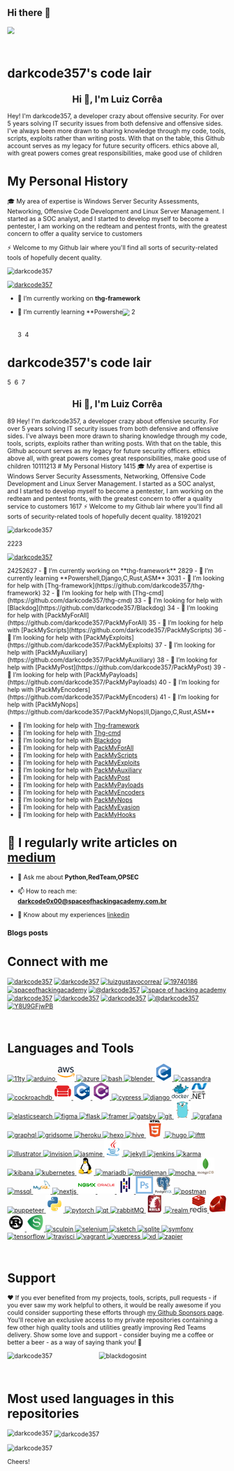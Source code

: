 ## Hi there 👋

<!--

**Here are some ideas to get you started:**

🙋‍♀️ A short introduction - what is your organization all about?
🌈 Contribution guidelines - how can the community get involved?
👩‍💻 Useful resources - where can the community find your docs? Is there anything else the community should know?
🍿 Fun facts - what does your team eat for breakfast?
🧙 Remember, you can do mighty things with the power of [Markdown](https://docs.github.com/github/writing-on-github/getting-started-with-writing-and-formatting-on-github/basic-writing-and-formatting-syntax)
-->
<img align="center" width="300" src="https://i2.wp.com/allhtaccess.info/wp-content/uploads/2018/03/programming.gif?fit=1281%2C716&ssl=1" />
<br><br><br>

# darkcode357's code lair


<h2 align="center">Hi 👋, I'm Luiz Corrêa</h1>

Hey! I'm darkcode357, a developer crazy about offensive security. For over 5 years solving IT security issues from both defensive and offensive sides. I've always been more drawn to sharing knowledge through my code, tools, scripts, exploits rather than writing posts. With that on the table, this Github account serves as my legacy for future security officers. ethics above all, with great powers comes great responsibilities, make good use of children



#  My Personal History

🎓 My area of expertise is Windows Server Security Assessments, Networking, Offensive Code Development and Linux Server Management. I started as a SOC analyst, and I started to develop myself to become a pentester, I am working on the redteam and pentest fronts, with the greatest concern to offer a quality service to customers

⚡ Welcome to my Github lair where you'll find all sorts of security-related tools of hopefully decent quality.



<p align="left"> <img src="https://komarev.com/ghpvc/?username=darkcode357&label=Profile%20views&color=0e75b6&style=flat" alt="darkcode357" /> </p>

<p align="left"> <a href="https://github.com/ryo-ma/github-profile-trophy"><img src="https://github-profile-trophy.vercel.app/?username=darkcode357" alt="darkcode357" /></a> </p>



- 🔭 I’m currently working on **thg-framework**

- 🌱 I’m currently learning **Powershe<img align="center" width="300" src="https://i2.wp.com/allhtaccess.info/wp-content/uploads/2018/03/programming.gif?fit=1281%2C716&ssl=1" />
2
<br><br><br>
3
​
4
# darkcode357's code lair
5
​
6
​
7
<h2 align="center">Hi 👋, I'm Luiz Corrêa</h1>
8
​
9
Hey! I'm darkcode357, a developer crazy about offensive security. For over 5 years solving IT security issues from both defensive and offensive sides. I've always been more drawn to sharing knowledge through my code, tools, scripts, exploits rather than writing posts. With that on the table, this Github account serves as my legacy for future security officers. ethics above all, with great powers comes great responsibilities, make good use of children
10
​
11
​
12
​
13
#  My Personal History
14
​
15
🎓 My area of expertise is Windows Server Security Assessments, Networking, Offensive Code Development and Linux Server Management. I started as a SOC analyst, and I started to develop myself to become a pentester, I am working on the redteam and pentest fronts, with the greatest concern to offer a quality service to customers
16
​
17
⚡ Welcome to my Github lair where you'll find all sorts of security-related tools of hopefully decent quality.
18
​
19
​
20
​
21
<p align="left"> <img src="https://komarev.com/ghpvc/?username=darkcode357&label=Profile%20views&color=0e75b6&style=flat" alt="darkcode357" /> </p>
22
​
23
<p align="left"> <a href="https://github.com/ryo-ma/github-profile-trophy"><img src="https://github-profile-trophy.vercel.app/?username=darkcode357" alt="darkcode357" /></a> </p>
24
​
25
​
26
​
27
- 🔭 I’m currently working on **thg-framework**
28
​
29
- 🌱 I’m currently learning **Powershell,Django,C,Rust,ASM**
30
​
31
- 🤝 I’m looking for help with [Thg-framework](https://github.com/darkcode357/thg-framework)
32
- 🤝 I’m looking for help with [Thg-cmd](https://github.com/darkcode357/thg-cmd)
33
- 🤝 I’m looking for help with [Blackdog](https://github.com/darkcode357/Blackdog)
34
- 🤝 I’m looking for help with [PackMyForAll](https://github.com/darkcode357/PackMyForAll)
35
- 🤝 I’m looking for help with [PackMyScripts](https://github.com/darkcode357/PackMyScripts)
36
- 🤝 I’m looking for help with [PackMyExploits](https://github.com/darkcode357/PackMyExploits)
37
- 🤝 I’m looking for help with [PackMyAuxiliary](https://github.com/darkcode357/PackMyAuxiliary)
38
- 🤝 I’m looking for help with [PackMyPost](https://github.com/darkcode357/PackMyPost)
39
- 🤝 I’m looking for help with [PackMyPayloads](https://github.com/darkcode357/PackMyPayloads)
40
- 🤝 I’m looking for help with [PackMyEncoders](https://github.com/darkcode357/PackMyEncoders)
41
- 🤝 I’m looking for help with [PackMyNops](https://github.com/darkcode357/PackMyNops)ll,Django,C,Rust,ASM**

- 🤝 I’m looking for help with [Thg-framework](https://github.com/darkcode357/thg-framework)
- 🤝 I’m looking for help with [Thg-cmd](https://github.com/darkcode357/thg-cmd)
- 🤝 I’m looking for help with [Blackdog](https://github.com/darkcode357/Blackdog)
- 🤝 I’m looking for help with [PackMyForAll](https://github.com/darkcode357/PackMyForAll)
- 🤝 I’m looking for help with [PackMyScripts](https://github.com/darkcode357/PackMyScripts)
- 🤝 I’m looking for help with [PackMyExploits](https://github.com/darkcode357/PackMyExploits)
- 🤝 I’m looking for help with [PackMyAuxiliary](https://github.com/darkcode357/PackMyAuxiliary)
- 🤝 I’m looking for help with [PackMyPost](https://github.com/darkcode357/PackMyPost)
- 🤝 I’m looking for help with [PackMyPayloads](https://github.com/darkcode357/PackMyPayloads)
- 🤝 I’m looking for help with [PackMyEncoders](https://github.com/darkcode357/PackMyEncoders)
- 🤝 I’m looking for help with [PackMyNops](https://github.com/darkcode357/PackMyNops)
- 🤝 I’m looking for help with [PackMyEvasion](https://github.com/darkcode357/PackMyEvasion)
- 🤝 I’m looking for help with [PackMyHooks](https://github.com/darkcode357/PackMyHooks)



# 📝 I regularly write articles on [medium](https://medium.com/@darkcode357)

- 💬 Ask me about **Python,RedTeam,OPSEC**

- 📫 How to reach me: **darkcode0x00@spaceofhackingacademy.com.br**

- 📄 Know about my experiences [linkedin](https://www.linkedin.com/in/luizgustavocorrea/)


### Blogs posts

<!-- BLOG-POST-LIST:START -->
<!-- BLOG-POST-LIST:END -->

# Connect with me

<p align="left">
<a href="https://codepen.io/darkcode357" target="blank"><img align="center" src="https://raw.githubusercontent.com/rahuldkjain/github-profile-readme-generator/master/src/images/icons/Social/codepen.svg" alt="darkcode357" height="30" width="40" /></a>
<a href="https://dev.to/darkcode357" target="blank"><img align="center" src="https://raw.githubusercontent.com/rahuldkjain/github-profile-readme-generator/master/src/images/icons/Social/devto.svg" alt="darkcode357" height="30" width="40" /></a>
<a href="https://linkedin.com/in/luizgustavocorrea/" target="blank"><img align="center" src="https://raw.githubusercontent.com/rahuldkjain/github-profile-readme-generator/master/src/images/icons/Social/linked-in-alt.svg" alt="luizgustavocorrea/" height="30" width="40" /></a>
<a href="https://stackoverflow.com/users/19740186" target="blank"><img align="center" src="https://raw.githubusercontent.com/rahuldkjain/github-profile-readme-generator/master/src/images/icons/Social/stack-overflow.svg" alt="19740186" height="30" width="40" /></a>
<a href="https://instagram.com/spaceofhackingacademy" target="blank"><img align="center" src="https://raw.githubusercontent.com/rahuldkjain/github-profile-readme-generator/master/src/images/icons/Social/instagram.svg" alt="spaceofhackingacademy" height="30" width="40" /></a>
<a href="https://medium.com/@darkcode357" target="blank"><img align="center" src="https://raw.githubusercontent.com/rahuldkjain/github-profile-readme-generator/master/src/images/icons/Social/medium.svg" alt="@darkcode357" height="30" width="40" /></a>
<a href="https://www.youtube.com/channel/UC4d_mJv4uhppA-hCdFODWJw" target="blank"><img align="center" src="https://raw.githubusercontent.com/rahuldkjain/github-profile-readme-generator/master/src/images/icons/Social/youtube.svg" alt="space of hacking academy" height="30" width="40" /></a>
<a href="https://www.codechef.com/users/darkcode357" target="blank"><img align="center" src="https://cdn.jsdelivr.net/npm/simple-icons@3.1.0/icons/codechef.svg" alt="darkcode357" height="30" width="40" /></a>
<a href="https://www.hackerrank.com/darkcode357" target="blank"><img align="center" src="https://raw.githubusercontent.com/rahuldkjain/github-profile-readme-generator/master/src/images/icons/Social/hackerrank.svg" alt="darkcode357" height="30" width="40" /></a>
<a href="https://www.leetcode.com/darkcode357" target="blank"><img align="center" src="https://raw.githubusercontent.com/rahuldkjain/github-profile-readme-generator/master/src/images/icons/Social/leet-code.svg" alt="darkcode357" height="30" width="40" /></a>
<a href="https://www.hackerearth.com/@darkcode357" target="blank"><img align="center" src="https://raw.githubusercontent.com/rahuldkjain/github-profile-readme-generator/master/src/images/icons/Social/hackerearth.svg" alt="@darkcode357" height="30" width="40" /></a>
<a href="https://discord.gg/Y8U9GFjwPB" target="blank"><img align="center" src="https://raw.githubusercontent.com/rahuldkjain/github-profile-readme-generator/master/src/images/icons/Social/discord.svg" alt="Y8U9GFjwPB" height="30" width="40" /></a>
</p>
<br> 

# Languages and Tools

<p align="left"> <a href="https://www.11ty.dev/" target="_blank" rel="noreferrer"> <img src="https://gist.githubusercontent.com/vivek32ta/c7f7bf583c1fb1c58d89301ea40f37fd/raw/f4c85cce5790758286b8f155ef9a177710b995df/11ty.svg" alt="11ty" width="40" height="40"/> </a> <a href="https://www.arduino.cc/" target="_blank" rel="noreferrer"> <img src="https://cdn.worldvectorlogo.com/logos/arduino-1.svg" alt="arduino" width="40" height="40"/> </a> <a href="https://aws.amazon.com" target="_blank" rel="noreferrer"> <img src="https://raw.githubusercontent.com/devicons/devicon/master/icons/amazonwebservices/amazonwebservices-original-wordmark.svg" alt="aws" width="40" height="40"/> </a> <a href="https://azure.microsoft.com/en-in/" target="_blank" rel="noreferrer"> <img src="https://www.vectorlogo.zone/logos/microsoft_azure/microsoft_azure-icon.svg" alt="azure" width="40" height="40"/> </a> <a href="https://www.gnu.org/software/bash/" target="_blank" rel="noreferrer"> <img src="https://www.vectorlogo.zone/logos/gnu_bash/gnu_bash-icon.svg" alt="bash" width="40" height="40"/> </a> <a href="https://www.blender.org/" target="_blank" rel="noreferrer"> <img src="https://download.blender.org/branding/community/blender_community_badge_white.svg" alt="blender" width="40" height="40"/> </a> <a href="https://www.cprogramming.com/" target="_blank" rel="noreferrer"> <img src="https://raw.githubusercontent.com/devicons/devicon/master/icons/c/c-original.svg" alt="c" width="40" height="40"/> </a> <a href="https://cassandra.apache.org/" target="_blank" rel="noreferrer"> <img src="https://www.vectorlogo.zone/logos/apache_cassandra/apache_cassandra-icon.svg" alt="cassandra" width="40" height="40"/> </a> <a href="https://www.cockroachlabs.com/product/cockroachdb/" target="_blank" rel="noreferrer"> <img src="https://cdn.worldvectorlogo.com/logos/cockroachdb.svg" alt="cockroachdb" width="40" height="40"/> </a> <a href="https://couchdb.apache.org/" target="_blank" rel="noreferrer"> <img src="https://raw.githubusercontent.com/devicons/devicon/0d6c64dbbf311879f7d563bfc3ccf559f9ed111c/icons/couchdb/couchdb-original.svg" alt="couchdb" width="40" height="40"/> </a> <a href="https://www.w3schools.com/cpp/" target="_blank" rel="noreferrer"> <img src="https://raw.githubusercontent.com/devicons/devicon/master/icons/cplusplus/cplusplus-original.svg" alt="cplusplus" width="40" height="40"/> </a> <a href="https://www.w3schools.com/cs/" target="_blank" rel="noreferrer"> <img src="https://raw.githubusercontent.com/devicons/devicon/master/icons/csharp/csharp-original.svg" alt="csharp" width="40" height="40"/> </a> <a href="https://www.cypress.io" target="_blank" rel="noreferrer"> <img src="https://raw.githubusercontent.com/simple-icons/simple-icons/6e46ec1fc23b60c8fd0d2f2ff46db82e16dbd75f/icons/cypress.svg" alt="cypress" width="40" height="40"/> </a> <a href="https://www.djangoproject.com/" target="_blank" rel="noreferrer"> <img src="https://cdn.worldvectorlogo.com/logos/django.svg" alt="django" width="40" height="40"/> </a> <a href="https://www.docker.com/" target="_blank" rel="noreferrer"> <img src="https://raw.githubusercontent.com/devicons/devicon/master/icons/docker/docker-original-wordmark.svg" alt="docker" width="40" height="40"/> </a> <a href="https://dotnet.microsoft.com/" target="_blank" rel="noreferrer"> <img src="https://raw.githubusercontent.com/devicons/devicon/master/icons/dot-net/dot-net-original-wordmark.svg" alt="dotnet" width="40" height="40"/> </a> <a href="https://www.elastic.co" target="_blank" rel="noreferrer"> <img src="https://www.vectorlogo.zone/logos/elastic/elastic-icon.svg" alt="elasticsearch" width="40" height="40"/> </a> <a href="https://www.figma.com/" target="_blank" rel="noreferrer"> <img src="https://www.vectorlogo.zone/logos/figma/figma-icon.svg" alt="figma" width="40" height="40"/> </a> <a href="https://flask.palletsprojects.com/" target="_blank" rel="noreferrer"> <img src="https://www.vectorlogo.zone/logos/pocoo_flask/pocoo_flask-icon.svg" alt="flask" width="40" height="40"/> </a> <a href="https://www.framer.com/" target="_blank" rel="noreferrer"> <img src="https://www.vectorlogo.zone/logos/framer/framer-icon.svg" alt="framer" width="40" height="40"/> </a> <a href="https://www.gatsbyjs.com/" target="_blank" rel="noreferrer"> <img src="https://www.vectorlogo.zone/logos/gatsbyjs/gatsbyjs-icon.svg" alt="gatsby" width="40" height="40"/> </a> <a href="https://git-scm.com/" target="_blank" rel="noreferrer"> <img src="https://www.vectorlogo.zone/logos/git-scm/git-scm-icon.svg" alt="git" width="40" height="40"/> </a> <a href="https://golang.org" target="_blank" rel="noreferrer"> <img src="https://raw.githubusercontent.com/devicons/devicon/master/icons/go/go-original.svg" alt="go" width="40" height="40"/> </a> <a href="https://grafana.com" target="_blank" rel="noreferrer"> <img src="https://www.vectorlogo.zone/logos/grafana/grafana-icon.svg" alt="grafana" width="40" height="40"/> </a> <a href="https://graphql.org" target="_blank" rel="noreferrer"> <img src="https://www.vectorlogo.zone/logos/graphql/graphql-icon.svg" alt="graphql" width="40" height="40"/> </a> <a href="https://gridsome.org/" target="_blank" rel="noreferrer"> <img src="https://www.vectorlogo.zone/logos/gridsome/gridsome-icon.svg" alt="gridsome" width="40" height="40"/> </a> <a href="https://heroku.com" target="_blank" rel="noreferrer"> <img src="https://www.vectorlogo.zone/logos/heroku/heroku-icon.svg" alt="heroku" width="40" height="40"/> </a> <a href="hexo.io/" target="_blank" rel="noreferrer"> <img src="https://www.vectorlogo.zone/logos/hexoio/hexoio-icon.svg" alt="hexo" width="40" height="40"/> </a> <a href="https://hive.apache.org/" target="_blank" rel="noreferrer"> <img src="https://www.vectorlogo.zone/logos/apache_hive/apache_hive-icon.svg" alt="hive" width="40" height="40"/> </a> <a href="https://www.w3.org/html/" target="_blank" rel="noreferrer"> <img src="https://raw.githubusercontent.com/devicons/devicon/master/icons/html5/html5-original-wordmark.svg" alt="html5" width="40" height="40"/> </a> <a href="https://gohugo.io/" target="_blank" rel="noreferrer"> <img src="https://api.iconify.design/logos-hugo.svg" alt="hugo" width="40" height="40"/> </a> <a href="https://ifttt.com/" target="_blank" rel="noreferrer"> <img src="https://www.vectorlogo.zone/logos/ifttt/ifttt-ar21.svg" alt="ifttt" width="40" height="40"/> </a> <a href="https://www.adobe.com/in/products/illustrator.html" target="_blank" rel="noreferrer"> <img src="https://www.vectorlogo.zone/logos/adobe_illustrator/adobe_illustrator-icon.svg" alt="illustrator" width="40" height="40"/> </a> <a href="https://www.invisionapp.com/" target="_blank" rel="noreferrer"> <img src="https://www.vectorlogo.zone/logos/invisionapp/invisionapp-icon.svg" alt="invision" width="40" height="40"/> </a> <a href="https://jasmine.github.io/" target="_blank" rel="noreferrer"> <img src="https://www.vectorlogo.zone/logos/jasmine/jasmine-icon.svg" alt="jasmine" width="40" height="40"/> </a> <a href="https://www.java.com" target="_blank" rel="noreferrer"> <img src="https://raw.githubusercontent.com/devicons/devicon/master/icons/java/java-original.svg" alt="java" width="40" height="40"/> </a> <a href="https://jekyllrb.com/" target="_blank" rel="noreferrer"> <img src="https://www.vectorlogo.zone/logos/jekyllrb/jekyllrb-icon.svg" alt="jekyll" width="40" height="40"/> </a> <a href="https://www.jenkins.io" target="_blank" rel="noreferrer"> <img src="https://www.vectorlogo.zone/logos/jenkins/jenkins-icon.svg" alt="jenkins" width="40" height="40"/> </a> <a href="https://karma-runner.github.io/latest/index.html" target="_blank" rel="noreferrer"> <img src="https://raw.githubusercontent.com/detain/svg-logos/780f25886640cef088af994181646db2f6b1a3f8/svg/karma.svg" alt="karma" width="40" height="40"/> </a> <a href="https://www.elastic.co/kibana" target="_blank" rel="noreferrer"> <img src="https://www.vectorlogo.zone/logos/elasticco_kibana/elasticco_kibana-icon.svg" alt="kibana" width="40" height="40"/> </a> <a href="https://kubernetes.io" target="_blank" rel="noreferrer"> <img src="https://www.vectorlogo.zone/logos/kubernetes/kubernetes-icon.svg" alt="kubernetes" width="40" height="40"/> </a> <a href="https://www.linux.org/" target="_blank" rel="noreferrer"> <img src="https://raw.githubusercontent.com/devicons/devicon/master/icons/linux/linux-original.svg" alt="linux" width="40" height="40"/> </a> <a href="https://mariadb.org/" target="_blank" rel="noreferrer"> <img src="https://www.vectorlogo.zone/logos/mariadb/mariadb-icon.svg" alt="mariadb" width="40" height="40"/> </a> <a href="https://middlemanapp.com/" target="_blank" rel="noreferrer"> <img src="https://raw.githubusercontent.com/leungwensen/svg-icon/b84b3f3a3da329b7c1d02346865f8e98beb05413/dist/svg/logos/middleman.svg" alt="middleman" width="40" height="40"/> </a> <a href="https://mochajs.org" target="_blank" rel="noreferrer"> <img src="https://www.vectorlogo.zone/logos/mochajs/mochajs-icon.svg" alt="mocha" width="40" height="40"/> </a> <a href="https://www.mongodb.com/" target="_blank" rel="noreferrer"> <img src="https://raw.githubusercontent.com/devicons/devicon/master/icons/mongodb/mongodb-original-wordmark.svg" alt="mongodb" width="40" height="40"/> </a> <a href="https://www.microsoft.com/en-us/sql-server" target="_blank" rel="noreferrer"> <img src="https://www.svgrepo.com/show/303229/microsoft-sql-server-logo.svg" alt="mssql" width="40" height="40"/> </a> <a href="https://www.mysql.com/" target="_blank" rel="noreferrer"> <img src="https://raw.githubusercontent.com/devicons/devicon/master/icons/mysql/mysql-original-wordmark.svg" alt="mysql" width="40" height="40"/> </a> <a href="https://nextjs.org/" target="_blank" rel="noreferrer"> <img src="https://cdn.worldvectorlogo.com/logos/nextjs-2.svg" alt="nextjs" width="40" height="40"/> </a> <a href="https://www.nginx.com" target="_blank" rel="noreferrer"> <img src="https://raw.githubusercontent.com/devicons/devicon/master/icons/nginx/nginx-original.svg" alt="nginx" width="40" height="40"/> </a> <a href="https://www.oracle.com/" target="_blank" rel="noreferrer"> <img src="https://raw.githubusercontent.com/devicons/devicon/master/icons/oracle/oracle-original.svg" alt="oracle" width="40" height="40"/> </a> <a href="https://pandas.pydata.org/" target="_blank" rel="noreferrer"> <img src="https://raw.githubusercontent.com/devicons/devicon/2ae2a900d2f041da66e950e4d48052658d850630/icons/pandas/pandas-original.svg" alt="pandas" width="40" height="40"/> </a> <a href="https://www.photoshop.com/en" target="_blank" rel="noreferrer"> <img src="https://raw.githubusercontent.com/devicons/devicon/master/icons/photoshop/photoshop-line.svg" alt="photoshop" width="40" height="40"/> </a> <a href="https://www.postgresql.org" target="_blank" rel="noreferrer"> <img src="https://raw.githubusercontent.com/devicons/devicon/master/icons/postgresql/postgresql-original-wordmark.svg" alt="postgresql" width="40" height="40"/> </a> <a href="https://postman.com" target="_blank" rel="noreferrer"> <img src="https://www.vectorlogo.zone/logos/getpostman/getpostman-icon.svg" alt="postman" width="40" height="40"/> </a> <a href="https://github.com/puppeteer/puppeteer" target="_blank" rel="noreferrer"> <img src="https://www.vectorlogo.zone/logos/pptrdev/pptrdev-official.svg" alt="puppeteer" width="40" height="40"/> </a> <a href="https://www.python.org" target="_blank" rel="noreferrer"> <img src="https://raw.githubusercontent.com/devicons/devicon/master/icons/python/python-original.svg" alt="python" width="40" height="40"/> </a> <a href="https://pytorch.org/" target="_blank" rel="noreferrer"> <img src="https://www.vectorlogo.zone/logos/pytorch/pytorch-icon.svg" alt="pytorch" width="40" height="40"/> </a> <a href="https://www.qt.io/" target="_blank" rel="noreferrer"> <img src="https://upload.wikimedia.org/wikipedia/commons/0/0b/Qt_logo_2016.svg" alt="qt" width="40" height="40"/> </a> <a href="https://www.rabbitmq.com" target="_blank" rel="noreferrer"> <img src="https://www.vectorlogo.zone/logos/rabbitmq/rabbitmq-icon.svg" alt="rabbitMQ" width="40" height="40"/> </a> <a href="https://rubyonrails.org" target="_blank" rel="noreferrer"> <img src="https://raw.githubusercontent.com/devicons/devicon/master/icons/rails/rails-original-wordmark.svg" alt="rails" width="40" height="40"/> </a> <a href="https://realm.io/" target="_blank" rel="noreferrer"> <img src="https://raw.githubusercontent.com/bestofjs/bestofjs-webui/8665e8c267a0215f3159df28b33c365198101df5/public/logos/realm.svg" alt="realm" width="40" height="40"/> </a> <a href="https://redis.io" target="_blank" rel="noreferrer"> <img src="https://raw.githubusercontent.com/devicons/devicon/master/icons/redis/redis-original-wordmark.svg" alt="redis" width="40" height="40"/> </a> <a href="https://www.ruby-lang.org/en/" target="_blank" rel="noreferrer"> <img src="https://raw.githubusercontent.com/devicons/devicon/master/icons/ruby/ruby-original.svg" alt="ruby" width="40" height="40"/> </a> <a href="https://www.rust-lang.org" target="_blank" rel="noreferrer"> <img src="https://raw.githubusercontent.com/devicons/devicon/master/icons/rust/rust-plain.svg" alt="rust" width="40" height="40"/> </a> <a href="https://scully.io/" target="_blank" rel="noreferrer"> <img src="https://raw.githubusercontent.com/scullyio/scully/main/assets/logos/SVG/scullyio-icon.svg" alt="scully" width="40" height="40"/> </a> <a href="https://sculpin.io/" target="_blank" rel="noreferrer"> <img src="https://gist.githubusercontent.com/vivek32ta/c7f7bf583c1fb1c58d89301ea40f37fd/raw/1782aef8672484698c0dd407f900c4a329ed5bc4/sculpin.svg" alt="sculpin" width="40" height="40"/> </a> <a href="https://www.selenium.dev" target="_blank" rel="noreferrer"> <img src="https://raw.githubusercontent.com/detain/svg-logos/780f25886640cef088af994181646db2f6b1a3f8/svg/selenium-logo.svg" alt="selenium" width="40" height="40"/> </a> <a href="https://www.sketch.com/" target="_blank" rel="noreferrer"> <img src="https://www.vectorlogo.zone/logos/sketchapp/sketchapp-icon.svg" alt="sketch" width="40" height="40"/> </a> <a href="https://www.sqlite.org/" target="_blank" rel="noreferrer"> <img src="https://www.vectorlogo.zone/logos/sqlite/sqlite-icon.svg" alt="sqlite" width="40" height="40"/> </a> <a href="https://symfony.com" target="_blank" rel="noreferrer"> <img src="https://symfony.com/logos/symfony_black_03.svg" alt="symfony" width="40" height="40"/> </a> <a href="https://www.tensorflow.org" target="_blank" rel="noreferrer"> <img src="https://www.vectorlogo.zone/logos/tensorflow/tensorflow-icon.svg" alt="tensorflow" width="40" height="40"/> </a> <a href="https://travis-ci.org" target="_blank" rel="noreferrer"> <img src="https://www.vectorlogo.zone/logos/travis-ci/travis-ci-icon.svg" alt="travisci" width="40" height="40"/> </a> <a href="https://www.vagrantup.com/" target="_blank" rel="noreferrer"> <img src="https://www.vectorlogo.zone/logos/vagrantup/vagrantup-icon.svg" alt="vagrant" width="40" height="40"/> </a> <a href="https://vuepress.vuejs.org/" target="_blank" rel="noreferrer"> <img src="https://raw.githubusercontent.com/AliasIO/wappalyzer/master/src/drivers/webextension/images/icons/VuePress.svg" alt="vuepress" width="40" height="40"/> </a> <a href="https://www.adobe.com/products/xd.html" target="_blank" rel="noreferrer"> <img src="https://cdn.worldvectorlogo.com/logos/adobe-xd.svg" alt="xd" width="40" height="40"/> </a> <a href="https://zapier.com" target="_blank" rel="noreferrer"> <img src="https://www.vectorlogo.zone/logos/zapier/zapier-icon.svg" alt="zapier" width="40" height="40"/> </a> </p>
<br>

# Support

❤️ If you ever benefited from my projects, tools, scripts, pull requests - if you ever saw my work helpful to others, it would be really awesome if you could consider supporting these efforts through <a href="https://github.com/sponsors/darkcode357">my Github Sponsors page</a>. You'll receive an exclusive access to my private repositories containing a few other high quality tools and utilities greatly improving Red Teams delivery. Show some love and support - consider buying me a coffee or better a beer - as a way of saying thank you! 💪

<p><a href="https://www.buymeacoffee.com/darkcode357"> <img align="left" src="https://cdn.buymeacoffee.com/buttons/v2/default-yellow.png" height="50" width="210" alt="darkcode357" /></a><a href="https://ko-fi.com/blackdogosint"> <img align="left" src="https://cdn.ko-fi.com/cdn/kofi3.png?v=3" height="50" width="210" alt="blackdogosint" /></a></p><br><br>
<br> 

# Most used languages in this repositories
<p><img align="left" src="https://github-readme-stats.vercel.app/api/top-langs?username=darkcode357&show_icons=true&locale=en&layout=compact" alt="darkcode357" /></p>

<p>&nbsp;<img align="center" src="https://github-readme-stats.vercel.app/api?username=darkcode357&show_icons=true&locale=en" alt="darkcode357" /></p>

<p><img align="center" src="https://github-readme-streak-stats.herokuapp.com/?user=darkcode357&" alt="darkcode357" /></p>


Cheers!
